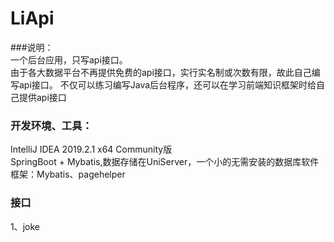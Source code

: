 # LiApi
###说明：  
一个后台应用，只写api接口。  
由于各大数据平台不再提供免费的api接口，实行实名制或次数有限，故此自己编写api接口。
不仅可以练习编写Java后台程序，还可以在学习前端知识框架时给自己提供api接口 

### 开发环境、工具：  
IntelliJ IDEA 2019.2.1 x64  Community版  
SpringBoot + Mybatis,数据存储在UniServer，一个小的无需安装的数据库软件  
框架：Mybatis、pagehelper

### 接口  
1、joke
